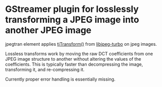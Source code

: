 # GStreamer plugin for losslessly transforming a JPEG image into another JPEG image

jpegtran element applies [tjTransform()](https://rawcdn.githack.com/libjpeg-turbo/libjpeg-turbo/2.1.x/doc/html/group___turbo_j_p_e_g.html#ga9cb8abf4cc91881e04a0329b2270be25) from [libjpeg-turbo](https://libjpeg-turbo.org) on jpeg images.

Lossless transforms work by moving the raw DCT coefficients from one JPEG image structure to another without altering the values of the coefficients.
This is typically faster than decompressing the image, transforming it, and re-compressing it.

Currently proper error handling is essentially missing.


